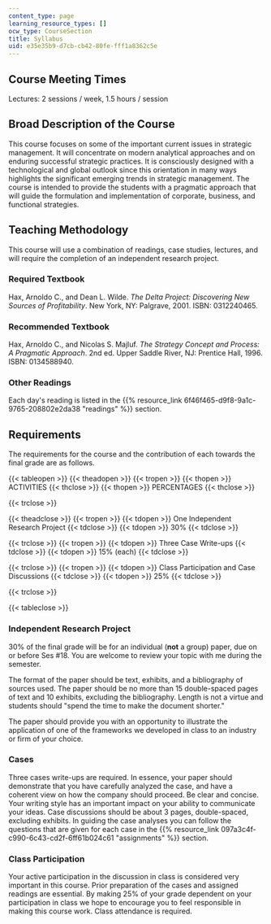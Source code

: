 ```yaml
---
content_type: page
learning_resource_types: []
ocw_type: CourseSection
title: Syllabus
uid: e35e35b9-d7cb-cb42-80fe-fff1a8362c5e
---
```


Course Meeting Times
--------------------

Lectures: 2 sessions / week, 1.5 hours / session

Broad Description of the Course
-------------------------------

This course focuses on some of the important current issues in strategic management. It will concentrate on modern analytical approaches and on enduring successful strategic practices. It is consciously designed with a technological and global outlook since this orientation in many ways highlights the significant emerging trends in strategic management. The course is intended to provide the students with a pragmatic approach that will guide the formulation and implementation of corporate, business, and functional strategies.

Teaching Methodology
--------------------

This course will use a combination of readings, case studies, lectures, and will require the completion of an independent research project.

### Required Textbook

Hax, Arnoldo C., and Dean L. Wilde. _The Delta Project: Discovering New Sources of Profitability_. New York, NY: Palgrave, 2001. ISBN: 0312240465.

### Recommended Textbook

Hax, Arnoldo C., and Nicolas S. Majluf. _The Strategy Concept and Process: A Pragmatic Approach_. 2nd ed. Upper Saddle River, NJ: Prentice Hall, 1996. ISBN: 0134588940.

### Other Readings

Each day's reading is listed in the {{% resource_link 6f46f465-d9f8-9a1c-9765-208802e2da38 "readings" %}} section.

Requirements
------------

The requirements for the course and the contribution of each towards the final grade are as follows.

{{< tableopen >}}
{{< theadopen >}}
{{< tropen >}}
{{< thopen >}}
ACTIVITIES
{{< thclose >}}
{{< thopen >}}
PERCENTAGES
{{< thclose >}}

{{< trclose >}}

{{< theadclose >}}
{{< tropen >}}
{{< tdopen >}}
One Independent Research Project
{{< tdclose >}}
{{< tdopen >}}
30%
{{< tdclose >}}

{{< trclose >}}
{{< tropen >}}
{{< tdopen >}}
Three Case Write-ups
{{< tdclose >}}
{{< tdopen >}}
15% (each)
{{< tdclose >}}

{{< trclose >}}
{{< tropen >}}
{{< tdopen >}}
Class Participation and Case Discussions
{{< tdclose >}}
{{< tdopen >}}
25%
{{< tdclose >}}

{{< trclose >}}

{{< tableclose >}}

  

### Independent Research Project

30% of the final grade will be for an individual (**not** a group) paper, due on or before Ses #18. You are welcome to review your topic with me during the semester.

The format of the paper should be text, exhibits, and a bibliography of sources used. The paper should be no more than 15 double-spaced pages of text and 10 exhibits, excluding the bibliography. Length is not a virtue and students should "spend the time to make the document shorter."

The paper should provide you with an opportunity to illustrate the application of one of the frameworks we developed in class to an industry or firm of your choice.

### Cases

Three cases write-ups are required. In essence, your paper should demonstrate that you have carefully analyzed the case, and have a coherent view on how the company should proceed. Be clear and concise. Your writing style has an important impact on your ability to communicate your ideas. Case discussions should be about 3 pages, double-spaced, excluding exhibits. In guiding the case analyses you can follow the questions that are given for each case in the {{% resource_link 097a3c4f-c990-6c43-cd2f-6ff61b024c61 "assignments" %}} section.

### Class Participation

Your active participation in the discussion in class is considered very important in this course. Prior preparation of the cases and assigned readings are essential. By making 25% of your grade dependent on your participation in class we hope to encourage you to feel responsible in making this course work. Class attendance is required.